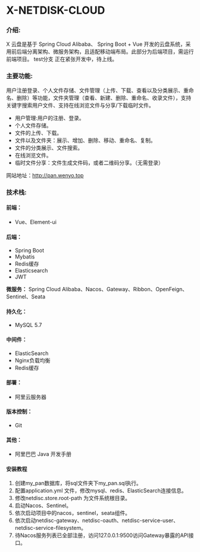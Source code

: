# X-NETDISK-CLOUD

### 介绍:

X 云盘是基于 Spring Cloud Alibaba、 Spring Boot + Vue 开发的云盘系统，采用前后端分离架构、微服务架构，且适配移动端布局。此部分为后端项目，需运行前端项目。
test分支 正在紧张开发中，待上线。

### 主要功能:

用户注册登录、个人文件存储、文件管理（上传、下载、查看以及分类展示、重命名、删除）等功能，文件夹管理（查看、新建、删除、重命名、收录文件），支持关键字搜索用户文件、支持在线浏览文件与分享/下载临时文件。

- 用户管理:用户的注册、登录。
- 个人文件存储。
- 文件的上传、下载。
- 文件以及文件夹：展示、增加、删除、移动、重命名、复制。
- 文件的分类展示、文件搜索。
- 在线浏览文件。
- 临时文件分享：文件生成文件码，或者二维码分享。（无需登录）

网站地址：http://pan.wenyo.top

### 技术栈:

#### 前端：

- Vue、Element-ui

#### 后端：

- Spring Boot
- Mybatis
- Redis缓存
- Elasticsearch 
- JWT

**微服务：** Spring Cloud Alibaba、Nacos、Gateway、Ribbon、OpenFeign、Sentinel、Seata

#### 持久化：

- MySQL 5.7

#### 中间件：

- ElasticSearch
- Nginx负载均衡
- Redis缓存

#### 部署：

- 阿里云服务器

#### 版本控制：

- Git

#### 其他：

- 阿里巴巴 Java 开发手册


#### 安装教程

1.  创建my_pan数据库，将sql文件夹下my_pan.sql执行。
2.  配置application.yml 文件，修改mysql、redis、ElasticSearch连接信息。
3.  修改netdisc.store.root-path 为文件系统根目录。
4.  启动Nacos、Sentinel。
5.  依次启动项目中的nacos，sentinel，seata组件。
6.  依次启动netdisc-gateway、netdisc-oauth、netdisc-service-user、netdisc-service-filesystem。
7.  待Nacos服务列表已全部注册，访问127.0.0.1:9500访问Gateway暴露的API接口。
